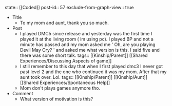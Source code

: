 state:: [[Coded]]
post-id:: 57
exclude-from-graph-view:: true

- Title
  - To my mom and aunt, thank you so much.
- Post
  - I played DMC5 since release and yesterday was the first time I played it at the living room ( im using pc). I played BP and not a minute has passed and my mom asked me ' Oh, are you playing Devil May Cry? ' and asked me what version is this. I said five and there was some short talk.
    tags:: [[Kinship/Parent]] [[Shared Experiences/Discussing Aspects of game]]
  - I still remember to this day that when I first played dmc3 I never got past level 2 and the one who continued it was my mom. After that my aunt took over. Lol.
    tags:: [[Kinship/Parent]] [[Kinship/Aunt]] [[Shared Experiences/Spontaneous Help]]
  - Mom don't plays games anymore tho.
- Comment
  - What version of motivation is this?
